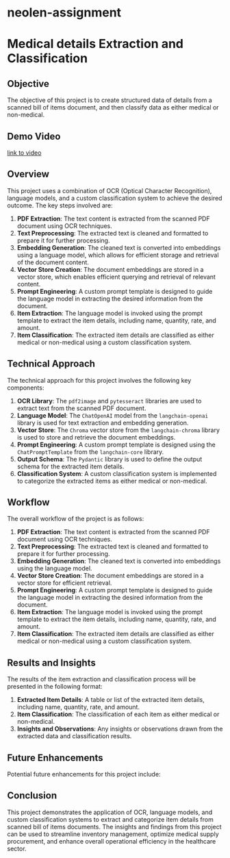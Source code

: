 # neolen-assignment

# Medical details Extraction and Classification

## Objective
The objective of this project is to create structured data of details from a scanned bill of items document, and then classify data as either medical or non-medical.

## Demo Video
[link to video](https://drive.google.com/file/d/1jtztiwd6bRGA_IF3koM-AZhyD2_QWMJC/view?usp=sharing)

## Overview
This project uses a combination of OCR (Optical Character Recognition), language models, and a custom classification system to achieve the desired outcome. The key steps involved are:

1. **PDF Extraction**: The text content is extracted from the scanned PDF document using OCR techniques.
2. **Text Preprocessing**: The extracted text is cleaned and formatted to prepare it for further processing.
3. **Embedding Generation**: The cleaned text is converted into embeddings using a language model, which allows for efficient storage and retrieval of the document content.
4. **Vector Store Creation**: The document embeddings are stored in a vector store, which enables efficient querying and retrieval of relevant content.
5. **Prompt Engineering**: A custom prompt template is designed to guide the language model in extracting the desired information from the document.
6. **Item Extraction**: The language model is invoked using the prompt template to extract the item details, including name, quantity, rate, and amount.
7. **Item Classification**: The extracted item details are classified as either medical or non-medical using a custom classification system.

## Technical Approach
The technical approach for this project involves the following key components:

1. **OCR Library**: The `pdf2image` and `pytesseract` libraries are used to extract text from the scanned PDF document.
2. **Language Model**: The `ChatOpenAI` model from the `langchain-openai` library is used for text extraction and embedding generation.
3. **Vector Store**: The `Chroma` vector store from the `langchain-chroma` library is used to store and retrieve the document embeddings.
4. **Prompt Engineering**: A custom prompt template is designed using the `ChatPromptTemplate` from the `langchain-core` library.
5. **Output Schema**: The `Pydantic` library is used to define the output schema for the extracted item details.
6. **Classification System**: A custom classification system is implemented to categorize the extracted items as either medical or non-medical.

## Workflow
The overall workflow of the project is as follows:

1. **PDF Extraction**: The text content is extracted from the scanned PDF document using OCR techniques.
2. **Text Preprocessing**: The extracted text is cleaned and formatted to prepare it for further processing.
3. **Embedding Generation**: The cleaned text is converted into embeddings using the language model.
4. **Vector Store Creation**: The document embeddings are stored in a vector store for efficient retrieval.
5. **Prompt Engineering**: A custom prompt template is designed to guide the language model in extracting the desired information from the document.
6. **Item Extraction**: The language model is invoked using the prompt template to extract the item details, including name, quantity, rate, and amount.
7. **Item Classification**: The extracted item details are classified as either medical or non-medical using a custom classification system.

## Results and Insights
The results of the item extraction and classification process will be presented in the following format:

1. **Extracted Item Details**: A table or list of the extracted item details, including name, quantity, rate, and amount.
2. **Item Classification**: The classification of each item as either medical or non-medical.
3. **Insights and Observations**: Any insights or observations drawn from the extracted data and classification results.

## Future Enhancements
Potential future enhancements for this project include:

## Conclusion
This project demonstrates the application of OCR, language models, and custom classification systems to extract and categorize item details from scanned bill of items documents. The insights and findings from this project can be used to streamline inventory management, optimize medical supply procurement, and enhance overall operational efficiency in the healthcare sector.
